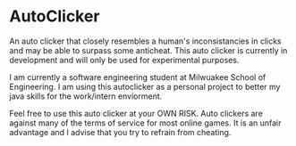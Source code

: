 # AutoClicker
An auto clicker that closely resembles a human's inconsistancies in clicks and may be able to surpass some anticheat.
This auto clicker is currently in development and will only be used for experimental purposes.

I am currently a software engineering student at Milwuakee School of Engineering. I am using this autoclicker as 
a personal project to better my java skills for the work/intern enviorment.

Feel free to use this auto clicker at your OWN RISK. Auto clickers are against many of the terms of service for 
most online games. It is an unfair advantage and I advise that you try to refrain from cheating.
